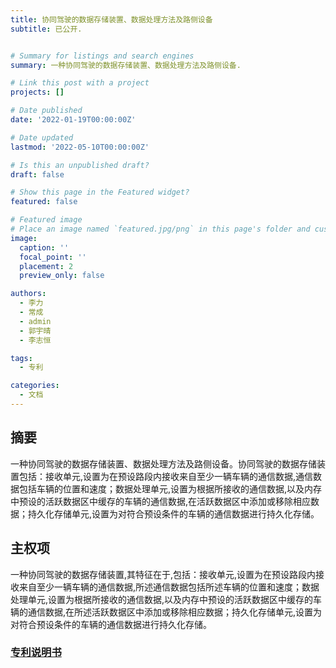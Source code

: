 ```yaml
---
title: 协同驾驶的数据存储装置、数据处理方法及路侧设备
subtitle: 已公开.


# Summary for listings and search engines
summary: 一种协同驾驶的数据存储装置、数据处理方法及路侧设备.

# Link this post with a project
projects: []

# Date published
date: '2022-01-19T00:00:00Z'

# Date updated
lastmod: '2022-05-10T00:00:00Z'

# Is this an unpublished draft?
draft: false

# Show this page in the Featured widget?
featured: false

# Featured image
# Place an image named `featured.jpg/png` in this page's folder and customize its options here.
image:
  caption: ''
  focal_point: ''
  placement: 2
  preview_only: false

authors:
  - 李力
  - 常成
  - admin
  - 郭宇晴
  - 李志恒

tags:
  - 专利

categories:
  - 文档
---
```



## 摘要
一种协同驾驶的数据存储装置、数据处理方法及路侧设备。协同驾驶的数据存储装置包括：接收单元,设置为在预设路段内接收来自至少一辆车辆的通信数据,通信数据包括车辆的位置和速度；数据处理单元,设置为根据所接收的通信数据,以及内存中预设的活跃数据区中缓存的车辆的通信数据,在活跃数据区中添加或移除相应数据；持久化存储单元,设置为对符合预设条件的车辆的通信数据进行持久化存储。

## 主权项
一种协同驾驶的数据存储装置,其特征在于,包括：接收单元,设置为在预设路段内接收来自至少一辆车辆的通信数据,所述通信数据包括所述车辆的位置和速度；数据处理单元,设置为根据所接收的通信数据,以及内存中预设的活跃数据区中缓存的车辆的通信数据,在所述活跃数据区中添加或移除相应数据；持久化存储单元,设置为对符合预设条件的车辆的通信数据进行持久化存储。

### [专利说明书](https://kns.cnki.net/kcms2/article/abstract?v=Epsgq4wCkk1v2OvQ1lfQ_LvIdbPoYWEywqzEji_Ccbe4WH3dmOF6STk0QVMje88VzHrkXp9vH0VvDk3j5N_lqrk9m2-bbYJV1Oge9_FICHYkAKgnVLcEvfSJMYo3Y-s5Pw7zXRvYow8=&uniplatform=NZKPT&language=CHS)
